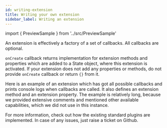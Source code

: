 ```yaml
---
id: writing-extension
title: Writing your own extension
sidebar_label: Writing an extension
---
```


import { PreviewSample } from '../src/PreviewSample'

An extension is effectively a factory of a set of callbacks. All callbacks are optional.

`onCreate` callback returns implementation for extension methods and properties which are added to a State object, where this extension is activated. If your extension does not add any properties or methods, do not provide `onCreate` callback or return `{}` from it.

Here is an example of an extension which has got all possible callbacks and prints console logs when callbacks are called. It also defines an extension method and an extension property. The example is relatively long, because we provided extensive comments and mentioned other available capabilities,
which we did not use in this instance.

For more information, check out how the existing standard plugins are implemented. In case of any issues, just raise a ticket on Github.

<PreviewSample example="plugin-custom" />

